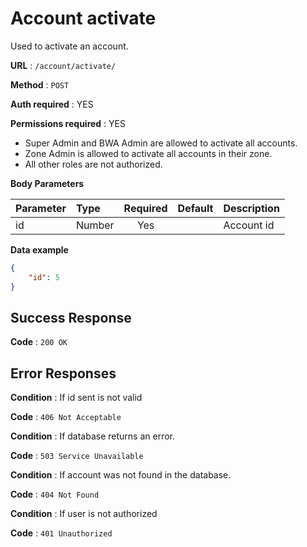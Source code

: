 # Account activate

Used to activate an account.

**URL** : `/account/activate/`

**Method** : `POST`

**Auth required** : YES

**Permissions required** : YES

* Super Admin and BWA Admin are allowed to activate all accounts.
* Zone Admin is allowed to activate all accounts in their zone.
* All other roles are not authorized.

**Body Parameters**

|Parameter|Type|Required|Default|Description|
|:---------|:---|:------:|:-------:|:-----------|
|id|Number|Yes||Account id|

**Data example**

```json
{
    "id": 5
}
```

## Success Response

**Code** : `200 OK`

## Error Responses

**Condition** : If id sent is not valid

**Code** : `406 Not Acceptable`

**Condition** : If database returns an error.

**Code** : `503 Service Unavailable`

**Condition** : If account was not found in the database.

**Code** : `404 Not Found`

**Condition** : If user is not authorized

**Code** : `401 Unauthorized`